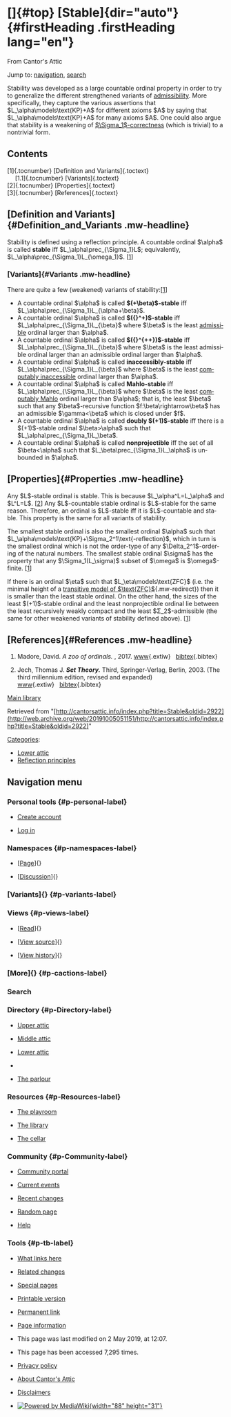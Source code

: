<div id="mw-page-base" class="noprint">

</div>

<div id="mw-head-base" class="noprint">

</div>

<div id="content" class="mw-body" role="main">

[]{#top}
[Stable]{dir="auto"} {#firstHeading .firstHeading lang="en"}
====================

<div id="bodyContent" class="mw-body-content">

<div id="siteSub">

From Cantor's Attic

</div>

<div id="contentSub">

</div>

<div id="jump-to-nav" class="mw-jump">

Jump to: [navigation](#mw-navigation), [search](#p-search)

</div>

<div id="mw-content-text" class="mw-content-ltr" lang="en" dir="ltr">

Stability was developed as a large countable ordinal property in order
to try to generalize the different strengthened variants of
[admissibility](/web/20191005051151/http://cantorsattic.info/Admissible "Admissible").
More specifically, they capture the various assertions that
\$L\_\\alpha\\models\\text{KP}+A\$ for different axioms \$A\$ by saying
that \$L\_\\alpha\\models\\text{KP}+A\$ for many axioms \$A\$. One could
also argue that stability is a weakening of
[\$\\Sigma\_1\$-correctness](/web/20191005051151/http://cantorsattic.info/Reflecting "Reflecting")
(which is trivial) to a nontrivial form.

<div id="toc" class="toc">

<div id="toctitle">

Contents
--------

</div>

-   [[1]{.tocnumber} [Definition and
    Variants]{.toctext}](#Definition_and_Variants)
    -   [[1.1]{.tocnumber} [Variants]{.toctext}](#Variants)
-   [[2]{.tocnumber} [Properties]{.toctext}](#Properties)
-   [[3]{.tocnumber} [References]{.toctext}](#References)

</div>

[Definition and Variants]{#Definition_and_Variants .mw-headline}
----------------------------------------------------------------

Stability is defined using a reflection principle. A countable ordinal
\$\\alpha\$ is called **stable** iff
\$L\_\\alpha\\prec\_{\\Sigma\_1}L\$; equivalently,
\$L\_\\alpha\\prec\_{\\Sigma\_1}L\_{\\omega\_1}\$.
\[[1](#bibkey_Madore2017:OrdinalZoo)\]

### [Variants]{#Variants .mw-headline}

There are quite a few (weakened) variants of
stability:\[[1](#bibkey_Madore2017:OrdinalZoo)\]

-   A countable ordinal \$\\alpha\$ is called **\$(+\\beta)\$-stable**
    iff \$L\_\\alpha\\prec\_{\\Sigma\_1}L\_{\\alpha+\\beta}\$.
-   A countable ordinal \$\\alpha\$ is called **\$({}\^+)\$-stable** iff
    \$L\_\\alpha\\prec\_{\\Sigma\_1}L\_{\\beta}\$ where \$\\beta\$ is
    the least
    [admissible](/web/20191005051151/http://cantorsattic.info/Admissible "Admissible")
    ordinal larger than \$\\alpha\$.
-   A countable ordinal \$\\alpha\$ is called **\$({}\^{++})\$-stable**
    iff \$L\_\\alpha\\prec\_{\\Sigma\_1}L\_{\\beta}\$ where \$\\beta\$
    is the least admissible ordinal larger than an admissible ordinal
    larger than \$\\alpha\$.
-   A countable ordinal \$\\alpha\$ is called **inaccessibly-stable**
    iff \$L\_\\alpha\\prec\_{\\Sigma\_1}L\_{\\beta}\$ where \$\\beta\$
    is the least [computably
    inaccessible](/web/20191005051151/http://cantorsattic.info/Admissible "Admissible")
    ordinal larger than \$\\alpha\$.
-   A countable ordinal \$\\alpha\$ is called **Mahlo-stable** iff
    \$L\_\\alpha\\prec\_{\\Sigma\_1}L\_{\\beta}\$ where \$\\beta\$ is
    the least [computably
    Mahlo](/web/20191005051151/http://cantorsattic.info/Admissible "Admissible")
    ordinal larger than \$\\alpha\$; that is, the least \$\\beta\$ such
    that any \$\\beta\$-recursive function
    \$f:\\beta\\rightarrow\\beta\$ has an admissible
    \$\\gamma&lt;\\beta\$ which is closed under \$f\$.
-   A countable ordinal \$\\alpha\$ is called **doubly \$(+1)\$-stable**
    iff there is a \$(+1)\$-stable ordinal \$\\beta&gt;\\alpha\$ such
    that \$L\_\\alpha\\prec\_{\\Sigma\_1}L\_\\beta\$.
-   A countable ordinal \$\\alpha\$ is called **nonprojectible** iff the
    set of all \$\\beta&lt;\\alpha\$ such that
    \$L\_\\beta\\prec\_{\\Sigma\_1}L\_\\alpha\$ is unbounded in
    \$\\alpha\$.

[Properties]{#Properties .mw-headline}
--------------------------------------

Any \$L\$-stable ordinal is stable. This is because
\$L\_\\alpha\^L=L\_\\alpha\$ and \$L\^L=L\$.
\[[2](#bibkey_Jech2003:SetTheory)\] Any \$L\$-countable stable ordinal
is \$L\$-stable for the same reason. Therefore, an ordinal is
\$L\$-stable iff it is \$L\$-countable and stable. This property is the
same for all variants of stability.

The smallest stable ordinal is also the smallest ordinal \$\\alpha\$
such that
\$L\_\\alpha\\models\\text{KP}+\\Sigma\_2\^1\\text{-reflection}\$, which
in turn is the smallest ordinal which is not the order-type of any
\$\\Delta\_2\^1\$-ordering of the natural numbers. The smallest stable
ordinal \$\\sigma\$ has the property that any \$\\Sigma\_1(L\_\\sigma)\$
subset of \$\\omega\$ is \$\\omega\$-finite.
\[[1](#bibkey_Madore2017:OrdinalZoo)\]

If there is an ordinal \$\\eta\$ such that
\$L\_\\eta\\models\\text{ZFC}\$ (i.e. the minimal height of a
[transitive model of
\$\\text{ZFC}\$](/web/20191005051151/http://cantorsattic.info/Transitive_ZFC_model "Transitive ZFC model"){.mw-redirect})
then it is smaller than the least stable ordinal. On the other hand, the
sizes of the least \$(+1)\$-stable ordinal and the least nonprojectible
ordinal lie between the least recursively weakly compact and the least
\$Σ\_2\$-admissible (the same for other weakened variants of stability
defined above). \[[1](#bibkey_Madore2017:OrdinalZoo)\]

[References]{#References .mw-headline}
--------------------------------------

1.  <div id="bibkey_Madore2017:OrdinalZoo">

    </div>

    Madore, David. *A zoo of ordinals.* , 2017.
    [www](http://web.archive.org/web/20191005051151/http://www.madore.org/~david/math/ordinal-zoo.pdf){.extiw}   [bibtex](javascript:bibpopup('@article%7BMadore2017:OrdinalZoo,%20%20%20%20AUTHOR%20=%20%7BMadore,%20David%7D,%3Cbr%3E%20%20%20%20%20TITLE%20=%20%7BA%20zoo%20of%20ordinals%7D,%3Cbr%3E%20%20%20%20%20%20YEAR%20=%20%7B2017%7D,%3Cbr%3E%20%20%20%20%20%20%20URL%20=%20%7Bhttp://www.madore.org/~david/math/ordinal-zoo.pdf%7D%7D')){.bibtex}
2.  <div id="bibkey_Jech2003:SetTheory">

    </div>

    Jech, Thomas J. ***Set Theory.*** Third, Springer-Verlag,
    Berlin, 2003. (The third millennium edition, revised and expanded)
    [www](http://web.archive.org/web/20191005051151/https://logic.wikischolars.columbia.edu/file/view/Jech%2C+T.+J.+%282003%29.+Set+Theory+%28The+3rd+millennium+ed.%29.pdf){.extiw}   [bibtex](javascript:bibpopup('@book%7BJech2003:SetTheory,%20%20%20%20AUTHOR%20=%20%7BJech,%20Thomas%20J.%7D,%3Cbr%3E%20%20%20%20TITLE%20=%20%7BSet%20Theory%7D,%3Cbr%3E%20%20%20%20SERIES%20=%20%7BSpringer%20Monographs%20in%20Mathematics%7D,%3Cbr%3E%20%20%20%20%20%20NOTE%20=%20%7BThe%20third%20millennium%20edition,%20revised%20and%20expanded%7D,%3Cbr%3E%20PUBLISHER%20=%20%7BSpringer-Verlag%7D,%3Cbr%3E%20%20%20%20%20EDITION%20=%20%7BThird%7D,%3Cbr%3E%20%20%20%20%20ADDRESS%20=%20%7BBerlin%7D,%3Cbr%3E%20%20%20%20%20YEAR%20=%20%7B2003%7D,%3Cbr%3E%20%20%20%20%20URL%20=%20%7Bhttps://logic.wikischolars.columbia.edu/file/view/Jech%2C+T.+J.+%282003%29.+Set+Theory+%28The+3rd+millennium+ed.%29.pdf%7D,%3Cbr%3E%7D')){.bibtex}

[Main
library](/web/20191005051151/http://cantorsattic.info/Library "Library")

</div>

<div class="printfooter">

Retrieved from
"[http://cantorsattic.info/index.php?title=Stable&oldid=2922](http://web.archive.org/web/20191005051151/http://cantorsattic.info/index.php?title=Stable&oldid=2922)"

</div>

<div id="catlinks" class="catlinks">

<div id="mw-normal-catlinks" class="mw-normal-catlinks">

[Categories](/web/20191005051151/http://cantorsattic.info/Special:Categories "Special:Categories"):
-   [Lower
    attic](/web/20191005051151/http://cantorsattic.info/Category:Lower_attic "Category:Lower attic")
-   [Reflection
    principles](/web/20191005051151/http://cantorsattic.info/Category:Reflection_principles "Category:Reflection principles")

</div>

</div>

<div class="visualClear">

</div>

</div>

</div>

<div id="mw-navigation">

Navigation menu
---------------

<div id="mw-head">

<div id="p-personal" role="navigation"
aria-labelledby="p-personal-label">

### Personal tools {#p-personal-label}

-   <div id="pt-createaccount">

    </div>

    [Create
    account](/web/20191005051151/http://cantorsattic.info/index.php?title=Special:UserLogin&returnto=Stable&type=signup)
-   <div id="pt-login">

    </div>

    [Log
    in](/web/20191005051151/http://cantorsattic.info/index.php?title=Special:UserLogin&returnto=Stable "You are encouraged to log in; however, it is not mandatory [o]")

</div>

<div id="left-navigation">

<div id="p-namespaces" class="vectorTabs" role="navigation"
aria-labelledby="p-namespaces-label">

### Namespaces {#p-namespaces-label}

-   <div id="ca-nstab-main">

    </div>

    [[Page](/web/20191005051151/http://cantorsattic.info/Stable "View the content page [c]")]{}
-   <div id="ca-talk">

    </div>

    [[Discussion](/web/20191005051151/http://cantorsattic.info/index.php?title=Talk:Stable&action=edit&redlink=1 "Discussion about the content page [t]")]{}

</div>

<div id="p-variants" class="vectorMenu emptyPortlet" role="navigation"
aria-labelledby="p-variants-label">

### [Variants]{}[](#) {#p-variants-label}

<div class="menu">

</div>

</div>

</div>

<div id="right-navigation">

<div id="p-views" class="vectorTabs" role="navigation"
aria-labelledby="p-views-label">

### Views {#p-views-label}

-   <div id="ca-view">

    </div>

    [[Read](/web/20191005051151/http://cantorsattic.info/Stable)]{}
-   <div id="ca-viewsource">

    </div>

    [[View
    source](/web/20191005051151/http://cantorsattic.info/index.php?title=Stable&action=edit "This page is protected.
    You can view its source [e]")]{}
-   <div id="ca-history">

    </div>

    [[View
    history](/web/20191005051151/http://cantorsattic.info/index.php?title=Stable&action=history "Past revisions of this page [h]")]{}

</div>

<div id="p-cactions" class="vectorMenu emptyPortlet" role="navigation"
aria-labelledby="p-cactions-label">

### [More]{}[](#) {#p-cactions-label}

<div class="menu">

</div>

</div>

<div id="p-search" role="search">

### Search

<div id="simpleSearch">

</div>

</div>

</div>

</div>

<div id="mw-panel">

<div id="p-logo" role="banner">

[](/web/20191005051151/http://cantorsattic.info/Cantor%27s_Attic "Visit the main page")

</div>

<div id="p-Directory" class="portal" role="navigation"
aria-labelledby="p-Directory-label">

### Directory {#p-Directory-label}

<div class="body">

-   <div id="n-Upper-attic">

    </div>

    [Upper
    attic](/web/20191005051151/http://cantorsattic.info/Upper_attic)
-   <div id="n-Middle-attic">

    </div>

    [Middle
    attic](/web/20191005051151/http://cantorsattic.info/Middle_attic)
-   <div id="n-Lower-attic">

    </div>

    [Lower
    attic](/web/20191005051151/http://cantorsattic.info/Lower_attic)
-   <div id="n-">

    </div>

    [](INVALID-TITLE)
-   <div id="n-The-parlour">

    </div>

    [The parlour](/web/20191005051151/http://cantorsattic.info/Parlour)

</div>

</div>

<div id="p-Resources" class="portal" role="navigation"
aria-labelledby="p-Resources-label">

### Resources {#p-Resources-label}

<div class="body">

-   <div id="n-The-playroom">

    </div>

    [The
    playroom](/web/20191005051151/http://cantorsattic.info/Playroom)
-   <div id="n-The-library">

    </div>

    [The library](/web/20191005051151/http://cantorsattic.info/Library)
-   <div id="n-The-cellar">

    </div>

    [The cellar](/web/20191005051151/http://cantorsattic.info/Cellar)

</div>

</div>

<div id="p-Community" class="portal" role="navigation"
aria-labelledby="p-Community-label">

### Community {#p-Community-label}

<div class="body">

-   <div id="n-portal">

    </div>

    [Community
    portal](/web/20191005051151/http://cantorsattic.info/Cantor%27s_Attic:Community_portal "About the project, what you can do, where to find things")
-   <div id="n-currentevents">

    </div>

    [Current
    events](/web/20191005051151/http://cantorsattic.info/Cantor%27s_Attic:Current_events "Find background information on current events")
-   <div id="n-recentchanges">

    </div>

    [Recent
    changes](/web/20191005051151/http://cantorsattic.info/Special:RecentChanges "A list of recent changes in the wiki [r]")
-   <div id="n-randompage">

    </div>

    [Random
    page](/web/20191005051151/http://cantorsattic.info/Special:Random "Load a random page [x]")
-   <div id="n-help">

    </div>

    [Help](http://web.archive.org/web/20191005051151/https://www.mediawiki.org/wiki/Special:MyLanguage/Help:Contents "The place to find out")

</div>

</div>

<div id="p-tb" class="portal" role="navigation"
aria-labelledby="p-tb-label">

### Tools {#p-tb-label}

<div class="body">

-   <div id="t-whatlinkshere">

    </div>

    [What links
    here](/web/20191005051151/http://cantorsattic.info/Special:WhatLinksHere/Stable "A list of all wiki pages that link here [j]")
-   <div id="t-recentchangeslinked">

    </div>

    [Related
    changes](/web/20191005051151/http://cantorsattic.info/Special:RecentChangesLinked/Stable "Recent changes in pages linked from this page [k]")
-   <div id="t-specialpages">

    </div>

    [Special
    pages](/web/20191005051151/http://cantorsattic.info/Special:SpecialPages "A list of all special pages [q]")
-   <div id="t-print">

    </div>

    [Printable
    version](/web/20191005051151/http://cantorsattic.info/index.php?title=Stable&printable=yes "Printable version of this page [p]")
-   <div id="t-permalink">

    </div>

    [Permanent
    link](/web/20191005051151/http://cantorsattic.info/index.php?title=Stable&oldid=2922 "Permanent link to this revision of the page")
-   <div id="t-info">

    </div>

    [Page
    information](/web/20191005051151/http://cantorsattic.info/index.php?title=Stable&action=info)

</div>

</div>

</div>

</div>

<div id="footer" role="contentinfo">

-   <div id="footer-info-lastmod">

    </div>

    This page was last modified on 2 May 2019, at 12:07.
-   <div id="footer-info-viewcount">

    </div>

    This page has been accessed 7,295 times.

<!-- -->

-   <div id="footer-places-privacy">

    </div>

    [Privacy
    policy](/web/20191005051151/http://cantorsattic.info/Cantor%27s_Attic:Privacy_policy "Cantor's Attic:Privacy policy")
-   <div id="footer-places-about">

    </div>

    [About Cantor's
    Attic](/web/20191005051151/http://cantorsattic.info/Cantor%27s_Attic:About "Cantor's Attic:About")
-   <div id="footer-places-disclaimer">

    </div>

    [Disclaimers](/web/20191005051151/http://cantorsattic.info/Cantor%27s_Attic:General_disclaimer "Cantor's Attic:General disclaimer")

<!-- -->

-   <div id="footer-poweredbyico">

    </div>

    [![Powered by
    MediaWiki](/web/20191005051151im_/http://cantorsattic.info/resources/assets/poweredby_mediawiki_88x31.png){width="88"
    height="31"}](//web.archive.org/web/20191005051151/http://www.mediawiki.org/)

<div style="clear:both">

</div>

</div>
